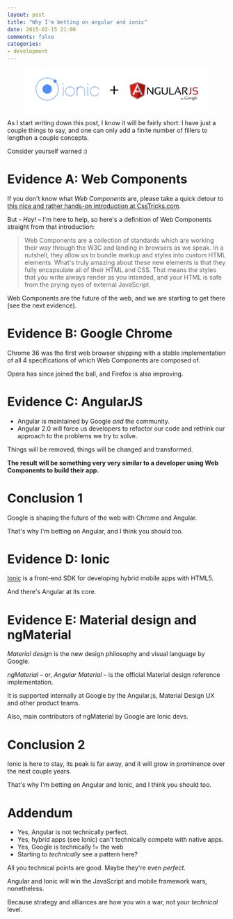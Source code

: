 ```yaml
---
layout: post
title: "Why I'm betting on angular and ionic"
date: 2015-02-15 21:00
comments: false
categories:
- development
---
```


<figure class="text-center">
    <img src="/images/posts/2015-02-15-why-i-m-betting-on-angular-and-ionic/ionic-angular.png" alt="Ionic + Angular" class="img-thumbnail" />
</figure>

As I start writing down this post, I know it will be fairly short: I have just a couple things to say, and one can only add a finite number of fillers to lengthen a couple concepts.

Consider yourself warned :)

# Evidence A: Web Components

If you don't know what *Web Components* are, please take a quick detour to [this nice and rather hands-on introduction at CssTricks.com](http://css-tricks.com/modular-future-web-components/).

But - *Hey!* – I'm here to help, so here's a definition of Web Components straight from that introduction:

> Web Components are a collection of standards which are working their way through the W3C and landing in browsers as we speak. In a nutshell, they allow us to bundle markup and styles into custom HTML elements. What's truly amazing about these new elements is that they fully encapsulate all of their HTML and CSS. That means the styles that you write always render as you intended, and your HTML is safe from the prying eyes of external JavaScript.

Web Components are the future of the web, and we are starting to get there (see the next evidence).

# Evidence B: Google Chrome

Chrome 36 was the first web browser shipping with a stable implementation of all 4 specifications of which Web Components are composed of.

Opera has since joined the ball, and Firefox is also improving.

# Evidence C: AngularJS

* Angular is maintained by Google *and* the community.
* Angular 2.0 will force us developers to refactor our code and rethink our approach to the problems we try to solve.

Things will be removed, things will be changed and transformed.

**The result will be something very very similar to a developer using Web Components to build their app.**

# Conclusion 1

Google is shaping the future of the web with Chrome and Angular.

That's why I'm betting on Angular, and I think you should too.

# Evidence D: Ionic

[Ionic](http://ionicframework.com/) is a front-end SDK for developing hybrid mobile apps with HTML5.

And there's Angular at its core.

# Evidence E: Material design and ngMaterial

*Material design* is the new design philosophy and visual language by Google.

*ngMaterial* – or, *Angular Material* – is the official Material design reference implementation.

It is supported internally at Google by the Angular.js, Material Design UX and other product teams.

Also, main contributors of ngMaterial by Google are Ionic devs.

# Conclusion 2

Ionic is here to stay, its peak is far away, and it will grow in prominence over the next couple years.

That's why I'm betting on Angular and Ionic, and I think you should too.

# Addendum

* Yes, Angular is not technically perfect.
* Yes, hybrid apps (see Ionic) can't technically compete with native apps.
* Yes, Google is technically != the web
* Starting to *technically* see a pattern here?

All you technical points are good. Maybe they're even *perfect*.

Angular and Ionic will win the JavaScript and mobile framework wars, nonetheless.

Because strategy and alliances are how you win a war, not your *technical* level.
